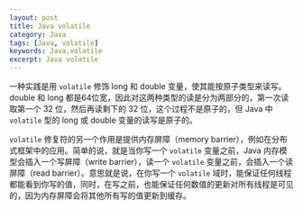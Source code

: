 ```yaml
---
layout: post
title: Java volatile
category: Java
tags: [Java, volatile]
keywords: Java,volatile
excerpt: Java volatile
---
```


一种实践是用 `volatile` 修饰 long 和 double 变量，使其能按原子类型来读写。double 和 long 都是64位宽，因此对这两种类型的读是分为两部分的，第一次读取第一个 32 位，然后再读剩下的 32 位，这个过程不是原子的，但 Java 中 `volatile` 型的 long 或 double 变量的读写是原子的。

`volatile` 修复符的另一个作用是提供内存屏障（memory barrier），例如在分布式框架中的应用。简单的说，就是当你写一个 `volatile` 变量之前，Java 内存模型会插入一个写屏障（write barrier），读一个 `volatile` 变量之前，会插入一个读屏障（read barrier）。意思就是说，在你写一个 `volatile` 域时，能保证任何线程都能看到你写的值，同时，在写之前，也能保证任何数值的更新对所有线程是可见的，因为内存屏障会将其他所有写的值更新到缓存。
